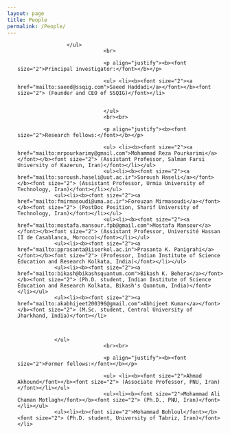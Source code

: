 ```yaml
---
layout: page
title: People
permalink: /People/
---
```


<section id="People">
	<div class="container">
		<ul>
			
			        </ul>
                                <br>

                                <p align="justify"><b><font size="2">Principal investigator:</font></b></p>

                                <ul> <li><b><font size="2"><a href="mailto:saeed@ssqig.com">Saeed Haddadi</a></font></b><font size="2"> (Founder and CEO of SSQIG)</font></li>
                                

                                </ul>
                                <br><br>

                                <p align="justify"><b><font size="2">Research fellows:</font></b></p>

                                <ul> <li><b><font size="2"><a href="mailto:mrpourkarimy@gmail.com">Mohammad Reza Pourkarimi</a></font></b><font size="2"> (Assistant Professor, Salman Farsi University of Kazerun, Iran)</font></li></ul>
                                <ul><li><b><font size="2"><a href="mailto:soroush.haseli@uut.ac.ir">Soroush Haseli</a></font></b><font size="2"> (Assistant Professor, Urmia University of Technology, Iran)</font></li></ul>
				<ul><li><b><font size="2"><a href="mailto:fmirmasoudi@uma.ac.ir">Forouzan Mirmasoudi</a></font></b><font size="2"> (PostDoc Position, Sharif University of Technology, Iran)</font></li></ul>
                                <ul><li><b><font size="2"><a href="mailto:mostafa.mansour.fpb@gmail.com">Mostafa Mansour</a></font></b><font size="2"> (Assistant Professor, Université Hassan II de Casablanca, Morocco)</font></li></ul>
				<ul><li><b><font size="2"><a href="mailto:pprasanta@iiserkol.ac.in">Prasanta K. Panigrahi</a></font></b><font size="2"> (Professor, Indian Institute of Science Education and Research Kolkata, India)</font></li></ul>
				<ul><li><b><font size="2"><a href="mailto:bikash@bikashsquantum.com">Bikash K. Behera</a></font></b><font size="2"> (Ph.D. student, Indian Institute of Science Education and Research Kolkata, Bikash's Quantum, India)</font></li></ul>
				<ul><li><b><font size="2"><a href="mailto:akabhijeet200396@gmail.com">Abhijeet Kumar</a></font></b><font size="2"> (M.Sc. student, Central University of Jharkhand, India)</font></li>
				
				

				</ul>
                                <br><br>

                                <p align="justify"><b><font size="2">Former fellows:</font></b></p>

                                <ul> <li><b><font size="2">Ahmad Akhound</font></b><font size="2"> (Associate Professor, PNU, Iran)</font></li></ul>
                                <ul><li><b><font size="2">Mohammad Ali Chaman Motlagh</font></b><font size="2"> (Ph.D., PNU, Iran)</font></li></ul>
				<ul><li><b><font size="2">Mohammad Bohloul</font></b><font size="2"> (Ph.D. student, University of Tabriz, Iran)</font></li>
				

<br><br><br><br><br><br><br><br><br><br>
